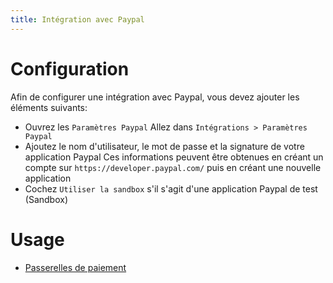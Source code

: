 ```yaml
---
title: Intégration avec Paypal
---
```


# Configuration

Afin de configurer une intégration avec Paypal, vous devez ajouter les éléments suivants:

- Ouvrez les `Paramètres Paypal`
  Allez dans `Intégrations > Paramètres Paypal`
- Ajoutez le nom d'utilisateur, le mot de passe et la signature de votre application Paypal
  Ces informations peuvent être obtenues en créant un compte sur `https://developer.paypal.com/` puis en créant une nouvelle application
- Cochez `Utiliser la sandbox` s'il s'agit d'une application Paypal de test (Sandbox)

# Usage

- [Passerelles de paiement](/fr/accounting/payment-gateways)